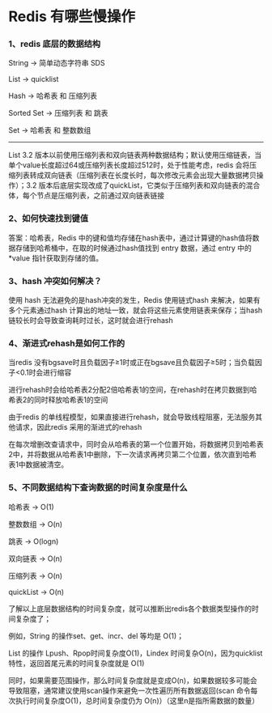 # Redis 有哪些慢操作

### 1、redis 底层的数据结构

String  → 简单动态字符串 SDS

List → quicklist

Hash → 哈希表 和 压缩列表

Sorted Set → 压缩列表 和 跳表

Set → 哈希表 和 整数数组

------

List 3.2 版本以前使用压缩列表和双向链表两种数据结构；默认使用压缩链表，当单个value长度超过64或压缩列表长度超过512时，处于性能考虑，redis 会将压缩列表转成双向链表（压缩列表在长度长时，每次修改元素会出现大量数据拷贝操作）；3.2 版本后底层实现改成了quickList，它类似于压缩列表和双向链表的混合体，每个节点是压缩列表，之前通过双向链表链接

### 2、如何快速找到键值

答案：哈希表，Redis 中的键和值均存储在hash表中，通过计算键的hash值将数据存储到哈希桶中，在取的时候通过hash值找到 entry 数据，通过 entry 中的 *value 指针获取到存储的值。

### 3、hash 冲突如何解决？

使用 hash 无法避免的是hash冲突的发生，Redis 使用链式hash 来解决，如果有多个元素通过hash 计算出的地址一致，就会将这些元素使用链表来保存；当hash链较长时会导致查询耗时过长，这时就会进行rehash 

### 4、渐进式rehash是如何工作的

当redis 没有bgsave时且负载因子≥1时或正在bgsave且负载因子≥5时；当负载因子<0.1时会进行缩容

进行rehash时会给哈希表2分配2倍哈希表1的空间，在rehash时在拷贝数据到哈希表2的同时释放哈希表1的空间

由于redis 的单线程模型，如果直接进行rehash，就会导致线程阻塞，无法服务其他请求，因此redis 采用的渐进式的rehash

在每次增删改查请求中，同时会从哈希表的第一个位置开始，将数据拷贝到哈希表2中，并将数据从哈希表1中删除，下一次请求再拷贝第二个位置，依次直到哈希表1中数据被清空。

### 5、不同数据结构下查询数据的时间复杂度是什么

哈希表 → O(1)

整数数组 → O(n)

跳表 → O(logn)

双向链表 → O(n)

压缩列表 → O(n)

quickList → O(n)

了解以上底层数据结构的时间复杂度，就可以推断出redis各个数据类型操作的时间复杂度了；

例如，String 的操作set、get、incr、del 等均是 O(1)；

List 的操作 Lpush、Rpop时间复杂度O(1)，Lindex 时间复杂O(n)，因为quicklist特性，返回首尾元素的时间复杂度就是 O(1)

同时，如果需要范围操作，那么时间复杂度就是变成O(n)，如果数据较多可能会导致阻塞，通常建议使用scan操作来避免一次性遍历所有数据返回(scan 命令每次执行时间复杂度O(1)，总时间复杂度仍为 O(n)）（这里n是指所需数据的数量）